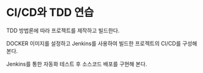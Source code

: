 # CI/CD와 TDD 연습

TDD 방법론에 따라 프로젝트를 제작하고 빌드한다.

DOCKER 이미지를 설정하고 Jenkins를 사용하여 빌드한 프로젝트의 CI/CD를 구성해본다.

Jenkins를 통한 자동화 테스트 후 소스코드 배포를 구현해 본다.